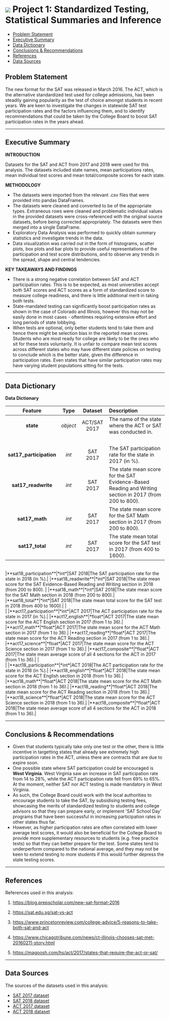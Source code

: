 # ![](https://ga-dash.s3.amazonaws.com/production/assets/logo-9f88ae6c9c3871690e33280fcf557f33.png) Project 1: Standardized Testing, Statistical Summaries and Inference

 - [Problem Statement](#Problem-Statement)
 - [Executive Summary](#Executive-Summary)
 - [Data Dictionary](#Data-Dictionary)
 - [Conclusions & Recommendations](#Conclusions-&-Recommendations)
 - [References](#References)
 - [Data Sources](#Data-Sources)

## Problem Statement

The new format for the SAT was released in March 2016. The ACT, which is the alternative standardized test used for college admissions, has been steadily gaining popularity as the test of choice amongst students in recent years. We are keen to investigate the changes in statewide SAT test participation rates and the factors influencing them, and to identify recommendations that could be taken by the College Board to boost SAT participation rates in the years ahead.

---
## Executive Summary
**INTRODUCTION**

Datasets for the SAT and ACT from 2017 and 2018 were used for this analysis. The datasets included state names, mean participations rates, mean individual test scores and mean total/composite scores for each state.

**METHODOLOGY**

- The datasets were imported from the relevant .csv files that were provided into pandas DataFrames.
- The datasets were cleaned and converted to be of the appropriate types. Extraneous rows were cleaned and problematic individual values in the provided datasets were cross-referenced with the original source datasets, before being corrected appropriately. The datasets were then merged into a single DataFrame.
- Exploratory Data Analysis was performed to quickly obtain summary statistics and investigate trends in the data.
- Data visualization was carried out in the form of histograms, scatter plots, box plots and bar plots to provide useful representations of the participation and test score distributions, and to observe any trends in the spread, shape and central tendencies.

**KEY TAKEAWAYS AND FINDINGS**

- There is a strong negative correlation between SAT and ACT participation rates. This is to be expected, as most universities accept both SAT scores and ACT scores as a form of standardized score to measure college readiness, and there is little additional merit in taking both tests.
- State-mandated testing can significantly boost participation rates as shown in the case of Colorado and Illinois, however this may not be easily done in most cases - oftentimes requiring extensive effort and long periods of state lobbying.
- When tests are optional, only better students tend to take them and hence there might be selection bias in the reported mean scores. Students who are most ready for college are likely to be the ones who sit for these tests voluntarily. It is unfair to compare mean test scores across different states who may have different state policies on testing to conclude which is the better state, given the difference in participation rates. Even states that have similar participation rates may have varying student populations sitting for the tests.

---
## Data Dictionary

**Data Dictionary**

|Feature|Type|Dataset|Description|
|:-:|:-:|:-:|:--|
|**state**|*object*|ACT/SAT 2017|The name of the state where the ACT or SAT was conducted in.|
|<br>|
|**sat17_participation**|*int*|SAT 2017|The SAT participation rate for the state in 2017 (in %).|
|**sat17_readwrite**|*int*|SAT 2017|The state mean score for the SAT Evidence-Based Reading and Writing section in 2017 (from 200 to 800). |
|**sat17_math**|*int*|SAT 2017|The state mean score for the SAT Math section in 2017 (from 200 to 800).|
|**sat17_total**|*int*|SAT 2017|The state mean total score for the SAT test in 2017 (from 400 to 1600).|
<br>
|**sat18_participation**|*int*|SAT 2018|The SAT participation rate for the state in 2018 (in %).|
|**sat18_readwrite**|*int*|SAT 2018|The state mean score for the SAT Evidence-Based Reading and Writing section in 2018 (from 200 to 800). |
|**sat18_math**|*int*|SAT 2018|The state mean score for the SAT Math section in 2018 (from 200 to 800).|
|**sat18_total**|*int*|SAT 2018|The state mean total score for the SAT test in 2018 (from 400 to 1600).|
|<br>|
|**act17_participation**|*int*|ACT 2017|The ACT participation rate for the state in 2017 (in %).|
|**act17_english**|*float*|ACT 2017|The state mean score for the ACT English section in 2017 (from 1 to 36).|
|**act17_math**|*float*|ACT 2017|The state mean score for the ACT Math section in 2017 (from 1 to 36).|
|**act17_reading**|*float*|ACT 2017|The state mean score for the ACT Reading section in 2017 (from 1 to 36).|
|**act17_science**|*float*|ACT 2017|The state mean score for the ACT Science section in 2017 (from 1 to 36).|
|**act17_composite**|*float*|ACT 2017|The state mean average score of all 4 sections for the ACT in 2017 (from 1 to 36).|
|<br>|
|**act18_participation**|*int*|ACT 2018|The ACT participation rate for the state in 2018 (in %).|
|**act18_english**|*float*|ACT 2018|The state mean score for the ACT English section in 2018 (from 1 to 36).|
|**act18_math**|*float*|ACT 2018|The state mean score for the ACT Math section in 2018 (from 1 to 36).|
|**act18_reading**|*float*|ACT 2018|The state mean score for the ACT Reading section in 2018 (from 1 to 36).|
|**act18_science**|*float*|ACT 2018|The state mean score for the ACT Science section in 2018 (from 1 to 36).|
|**act18_composite**|*float*|ACT 2018|The state mean average score of all 4 sections for the ACT in 2018 (from 1 to 36).|

---
## Conclusions & Recommendations 

- Given that students typically take only one test or the other, there is little incentive in targetting states that already see extremely high participation rates in the ACT, unless there are contracts that are due to expire soon.
- One possible state where SAT participation could be encouraged is **West Virginia**. West Virginia saw an increase in SAT participation rate from 14 to 28%, while the ACT participation rate fell from 69% to 65%. At the moment, neither SAT nor ACT testing is made mandatory in West Virginia.
- As such, the College Board could work with the local authorities to encourage students to take the SAT, by subsidising testing fees, showcasing the merits of standardized testing to students and college advisors so that they can prepare early, or implement 'SAT School Day' programs that have been successful in increasing participation rates in other states thus far.
- However, as higher participation rates are often correlated with lower average test scores, it would also be beneficial for the College Board to provide more supplementary resources to students (e.g. free practice tests) so that they can better prepare for the test. Some states tend to underperform compared to the national average, and they may not be keen to extend testing to more students if this would further depress the state testing scores.

--- 
## References
References used in this analysis:
1. https://blog.prepscholar.com/new-sat-format-2016

2. https://sat.edu.sg/sat-vs-act

3. https://www.princetonreview.com/college-advice/5-reasons-to-take-both-sat-and-act

4. https://www.chicagotribune.com/news/ct-illinois-chooses-sat-met-20160211-story.html

5. https://magoosh.com/hs/act/2017/states-that-require-the-act-or-sat/
--- 
## Data Sources
The sources of the datasets used in this analysis: 
- [SAT 2017 dataset](https://blog.collegevine.com/here-are-the-average-sat-scores-by-state/)
- [SAT 2018 dataset](https://reports.collegeboard.org/sat-suite-program-results/state-results)
- [ACT 2017 dataset](https://www.act.org/content/dam/act/unsecured/documents/cccr2017/ACT_2017-Average_Scores_by_State.pdf)
- [ACT 2018 dataset](http://www.act.org/content/dam/act/unsecured/documents/cccr2018/Average-Scores-by-State.pdf)
